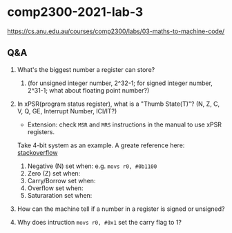# comp2300-2021-lab-3

<https://cs.anu.edu.au/courses/comp2300/labs/03-maths-to-machine-code/>

## Q&A

1. What's the biggest number a register can store?

   1. (for unsigned integer number, 2^32-1; for signed integer number, 2^31-1; what about floating point number?)

2. In xPSR(program status register), what is a "Thumb State(T)"? (N, Z, C, V, Q, GE, Interrupt Number, ICI/IT?)

   - Extension: check `MSR` and `MRS` instructions in the manual to use xPSR registers.

   Take 4-bit system as an example. A greate reference here: [stackoverflow](https://d.pr/r0E3Sm)

   1. Negative (N) set when: e.g. `movs r0, #0b1100`
   2. Zero (Z) set when:
   3. Carry/Borrow set when:
   4. Overflow set when:
   5. Saturaration set when:

3. How can the machine tell if a number in a register is signed or unsigned?

4. Why does intruction `movs r0, #0x1` set the carry flag to 1?
